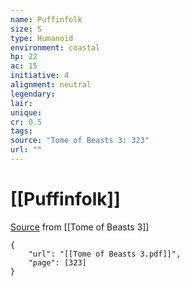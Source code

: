 ```yaml
---
name: Puffinfolk
size: S
type: Humanoid
environment: coastal
hp: 22
ac: 15
initiative: 4
alignment: neutral
legendary: 
lair: 
unique: 
cr: 0.5
tags: 
source: "Tome of Beasts 3: 323"
url: ""
---
```

# [[Puffinfolk]]

[Source](zotero://open-pdf/library/items/BLGR9HVR?page=323) from [[Tome of Beasts 3]]

```pdf
{
	"url": "[[Tome of Beasts 3.pdf]]",
	"page": [323]
}
```

